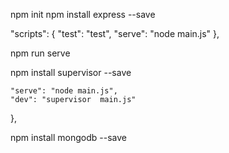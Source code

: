 npm init 
npm install express --save

 "scripts": {
    "test": "test",
    "serve": "node main.js"
  },

  npm run serve

  npm install supervisor --save

    "serve": "node main.js",
    "dev": "supervisor  main.js"
  },


  npm install mongodb --save